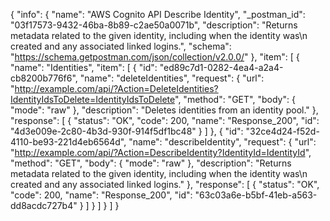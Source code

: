 {
  "info": {
    "name": "AWS Cognito API Describe Identity",
    "_postman_id": "03f17573-9432-46ba-8b89-c2ae50a0071b",
    "description": "Returns metadata related to the given identity, including when the identity was\n         created and any associated linked logins.",
    "schema": "https://schema.getpostman.com/json/collection/v2.0.0/"
  },
  "item": [
    {
      "name": "Identities",
      "item": [
        {
          "id": "ed89c7d1-0282-4ea4-a2a4-cb8200b776f6",
          "name": "deleteIdentities",
          "request": {
            "url": "http://example.com/api/?Action=DeleteIdentities?IdentityIdsToDelete=IdentityIdsToDelete",
            "method": "GET",
            "body": {
              "mode": "raw"
            },
            "description": "Deletes identities from an identity pool."
          },
          "response": [
            {
              "status": "OK",
              "code": 200,
              "name": "Response_200",
              "id": "4d3e009e-2c80-4b3d-930f-914f5df1bc48"
            }
          ]
        },
        {
          "id": "32ce4d24-f52d-4110-be93-221d4eb6564d",
          "name": "describeIdentity",
          "request": {
            "url": "http://example.com/api/?Action=DescribeIdentity?IdentityId=IdentityId",
            "method": "GET",
            "body": {
              "mode": "raw"
            },
            "description": "Returns metadata related to the given identity, including when the identity was\n         created and any associated linked logins."
          },
          "response": [
            {
              "status": "OK",
              "code": 200,
              "name": "Response_200",
              "id": "63c03a6e-b5bf-41eb-a563-dd8acdc727b4"
            }
          ]
        }
      ]
    }
  ]
}